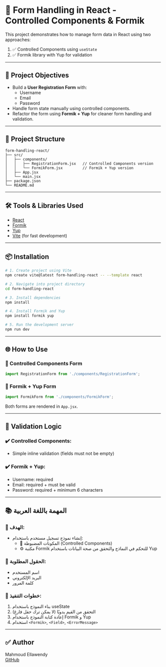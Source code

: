 # 📝 Form Handling in React - Controlled Components & Formik

This project demonstrates how to manage form data in React using two approaches:

1. ✅ Controlled Components using `useState`  
2. ✅ Formik library with Yup for validation

---

## 🚀 Project Objectives

- Build a **User Registration Form** with:
  - Username
  - Email
  - Password
- Handle form state manually using controlled components.
- Refactor the form using **Formik + Yup** for cleaner form handling and validation.

---

## 📁 Project Structure

```
form-handling-react/
├── src/
│   ├── components/
│   │   ├── RegistrationForm.jsx   // Controlled Components version
│   │   └── FormikForm.jsx         // Formik + Yup version
│   ├── App.jsx
│   └── main.jsx
├── package.json
└── README.md
```

---

## 🛠️ Tools & Libraries Used

- [React](https://reactjs.org/)
- [Formik](https://formik.org/)
- [Yup](https://github.com/jquense/yup)
- [Vite](https://vitejs.dev/) (for fast development)

---

## 📦 Installation

```bash
# 1. Create project using Vite
npm create vite@latest form-handling-react -- --template react

# 2. Navigate into project directory
cd form-handling-react

# 3. Install dependencies
npm install

# 4. Install Formik and Yup
npm install formik yup

# 5. Run the development server
npm run dev
```

---

## 🌐 How to Use

### 🔹 Controlled Components Form

```jsx
import RegistrationForm from './components/RegistrationForm';
```

### 🔹 Formik + Yup Form

```jsx
import FormikForm from './components/FormikForm';
```

Both forms are rendered in `App.jsx`.

---

## 🧪 Validation Logic

### ✔️ Controlled Components:
- Simple inline validation (fields must not be empty)

### ✔️ Formik + Yup:
- Username: required
- Email: required + must be valid
- Password: required + minimum 6 characters

---

## 📚 المهمة باللغة العربية

### 🎯 الهدف:

- إنشاء نموذج تسجيل مستخدم باستخدام:
  - 🧠 المكونات المضبوطة (Controlled Components)
  - ⚙️ مكتبة Formik للتحكم في النماذج والتحقق من صحة البيانات باستخدام Yup

### 🧩 الحقول المطلوبة:

- اسم المستخدم
- البريد الإلكتروني
- كلمة المرور

### 📌 خطوات التنفيذ:

1. بناء النموذج باستخدام useState
2. التحقق من القيم يدويًا (لا يمكن ترك حقل فارغ)
3. إعادة كتابة النموذج باستخدام Formik و Yup
4. استخدام `<Formik>`, `<Field>`, `<ErrorMessage>`

---

## ✅ Author

Mahmoud Ellawendy  
[GitHub](https://github.com/Mahmoudellawendy)
